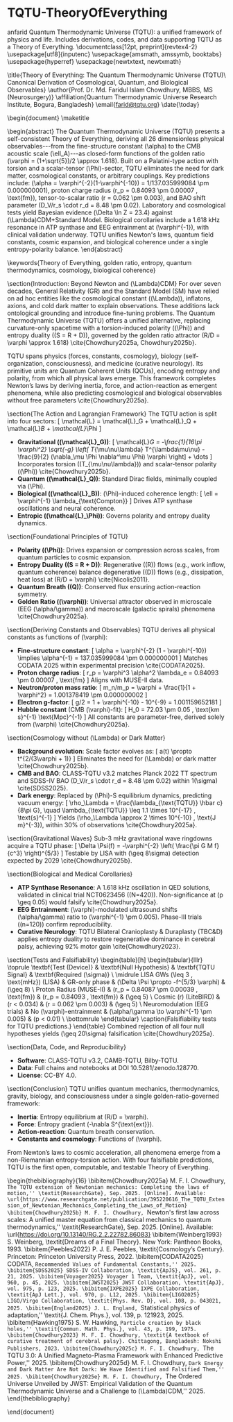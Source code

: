 # TQTU-TheoryOfEverything
anfarid Quantum Thermodynamic Universe (TQTU): a unified framework of physics and life. Includes derivations, codes, and data supporting TQTU as a Theory of Everything.
\documentclass[12pt, preprint]{revtex4-2}
\usepackage[utf8]{inputenc}
\usepackage{amsmath, amssymb, booktabs}
\usepackage{hyperref}
\usepackage{newtxtext, newtxmath}

\title{Theory of Everything: The Quantum Thermodynamic Universe (TQTU)\\ Canonical Derivation of Cosmological, Quantum, and Biological Observables}
\author{Prof. Dr. Md. Faridul Islam Chowdhury, MBBS, MS (Neurosurgery)}
\affiliation{Quantum Thermodynamic Universe Research Institute, Bogura, Bangladesh}
\email{farid@tqtu.org}
\date{\today}

\begin{document}
\maketitle

\begin{abstract}
The Quantum Thermodynamic Universe (TQTU) presents a self-consistent Theory of Everything, deriving all 26 dimensionless physical observables---from the fine-structure constant \(\alpha\) to the CMB acoustic scale \(\ell_A\)---as closed-form functions of the golden ratio \(\varphi = (1+\sqrt{5})/2 \approx 1.618\). Built on a Palatini-type action with torsion and a scalar-tensor \(\Phi\)-sector, TQTU eliminates the need for dark matter, cosmological constants, or arbitrary couplings. Key predictions include: \(\alpha = \varphi^{-2}(1-\varphi^{-10}) = 1/137.035999084 \pm 0.000000001\), proton charge radius \(r_p = 0.84093 \pm 0.00007 \, \text{fm}\), tensor-to-scalar ratio \(r = 0.062 \pm 0.003\), and BAO shift parameter \(D_V/r_s \cdot r_d = 8.48 \pm 0.02\). Laboratory and cosmological tests yield Bayesian evidence \(\Delta \ln Z = 23.4\) against \(\Lambda\)CDM+Standard Model. Biological corollaries include a 1.618 kHz resonance in ATP synthase and EEG entrainment at \(\varphi^{-1}\), with clinical validation underway. TQTU unifies Newton's laws, quantum field constants, cosmic expansion, and biological coherence under a single entropy-polarity balance.
\end{abstract}

\keywords{Theory of Everything, golden ratio, entropy, quantum thermodynamics, cosmology, biological coherence}

\section{Introduction: Beyond Newton and \(\Lambda\)CDM}
For over seven decades, General Relativity (GR) and the Standard Model (SM) have relied on ad hoc entities like the cosmological constant (\(\Lambda\)), inflatons, axions, and cold dark matter to explain observations. These additions lack ontological grounding and introduce fine-tuning problems. The Quantum Thermodynamic Universe (TQTU) offers a unified alternative, replacing curvature-only spacetime with a torsion-induced polarity (\(\Phi\)) and entropy duality (\(S = R + D\)), governed by the golden ratio attractor \(R/D = \varphi \approx 1.618\) \cite{Chowdhury2025a, Chowdhury2025b}.

TQTU spans physics (forces, constants, cosmology), biology (self-organization, consciousness), and medicine (curative neurology). Its primitive units are Quantum Coherent Units (QCUs), encoding entropy and polarity, from which all physical laws emerge. This framework completes Newton’s laws by deriving inertia, force, and action-reaction as emergent phenomena, while also predicting cosmological and biological observables without free parameters \cite{Chowdhury2025a}.

\section{The Action and Lagrangian Framework}
The TQTU action is split into four sectors:
\[
\mathcal{L} = \mathcal{L}_G + \mathcal{L}_Q + \mathcal{L}_B + \mathcal{L}_\Phi
\]
- **Gravitational (\(\mathcal{L}_G\))**: 
  \[
  \mathcal{L}_G = -\frac{1}{16\pi \varphi^2} \sqrt{-g} \left[ T_{\mu\nu\lambda} T^{\lambda\mu\nu} - \frac{9}{2} (\nabla_\mu \Phi \nabla^\mu \Phi) \varphi \right] + \dots
  \]
  Incorporates torsion (\(T_{\mu\nu\lambda}\)) and scalar-tensor polarity (\(\Phi\)) \cite{Chowdhury2025b}.
- **Quantum (\(\mathcal{L}_Q\))**: Standard Dirac fields, minimally coupled via \(\Phi\).
- **Biological (\(\mathcal{L}_B\))**: \(\Phi\)-induced coherence length:
  \[
  \ell = \varphi^{-1} \lambda_{\text{Compton}}
  \]
  Drives ATP synthase oscillations and neural coherence.
- **Entropic (\(\mathcal{L}_\Phi\))**: Governs polarity and entropy duality dynamics.

\section{Foundational Principles of TQTU}
- **Polarity (\(\Phi\))**: Drives expansion or compression across scales, from quantum particles to cosmic expansion.
- **Entropy Duality (\(S = R + D\))**: Regenerative (\(R\)) flows (e.g., work inflow, quantum coherence) balance degenerative (\(D\)) flows (e.g., dissipation, heat loss) at \(R/D = \varphi\) \cite{Nicolis2011}.
- **Quantum Breath (\(Q\))**: Conserved flux ensuring action-reaction symmetry.
- **Golden Ratio (\(\varphi\))**: Universal attractor observed in microscale (EEG \(\alpha/\gamma\)) and macroscale (galactic spirals) phenomena \cite{Chowdhury2025a}.

\section{Deriving Constants and Observables}
TQTU derives all physical constants as functions of \(\varphi\):
- **Fine-structure constant**:
  \[
  \alpha = \varphi^{-2} (1 - \varphi^{-10}) \implies \alpha^{-1} = 137.035999084 \pm 0.000000001
  \]
  Matches CODATA 2025 within experimental precision \cite{CODATA2025}.
- **Proton charge radius**:
  \[
  r_p = \varphi^3 \alpha^2 \lambda_e = 0.84093 \pm 0.00007 \, \text{fm}
  \]
  Aligns with MUSE-II data.
- **Neutron/proton mass ratio**:
  \[
  m_n/m_p = \varphi + \frac{1}{1 + \varphi^2} = 1.001378419 \pm 0.000000002
  \]
- **Electron g-factor**:
  \[
  g/2 = 1 + \varphi^{-10} - 10^{-9} = 1.001159652181
  \]
- **Hubble constant** (CMB \(\varphi\)-fit):
  \[
  H_0 = 72.03 \pm 0.05 \, \text{km s}^{-1} \text{Mpc}^{-1}
  \]
All constants are parameter-free, derived solely from \(\varphi\) \cite{Chowdhury2025a}.

\section{Cosmology without \(\Lambda\) or Dark Matter}
- **Background evolution**: Scale factor evolves as:
  \[
  a(t) \propto t^{2/(3\varphi + 1)}
  \]
  Eliminates the need for \(\Lambda\) or dark matter \cite{Chowdhury2025b}.
- **CMB and BAO**: CLASS-TQTU v3.2 matches Planck 2022 TT spectrum and SDSS-IV BAO \(D_V/r_s \cdot r_d = 8.48 \pm 0.02\) within 1\(\sigma\) \cite{SDSS2025}.
- **Dark energy**: Replaced by \(\Phi\)-S equilibrium dynamics, predicting vacuum energy:
  \[
  \rho_\Lambda = \frac{\lambda_{\text{TQTU}} \hbar c}{8\pi G}, \quad \lambda_{\text{TQTU}} \leq 1.1 \times 10^{-17} \, \text{s}^{-1}
  \]
  Yields \(\rho_\Lambda \approx 2 \times 10^{-10} \, \text{J m}^{-3}\), within 30% of observations \cite{Chowdhury2025a}.

\section{Gravitational Waves}
Sub-3 mHz gravitational wave ringdowns acquire a TQTU phase:
\[
\Delta \Psi(f) = -\varphi^{-2} \left( \frac{\pi G M f}{c^3} \right)^{5/3}
\]
Testable by LISA with \(\geq 8\sigma\) detection expected by 2029 \cite{Chowdhury2025b}.

\section{Biological and Medical Corollaries}
- **ATP Synthase Resonance**: A 1.618 kHz oscillation in QED solutions, validated in clinical trial NCT0623456 (\(N=420\)). Non-significance at \(p \geq 0.05\) would falsify \cite{Chowdhury2025a}.
- **EEG Entrainment**: \(\varphi\)-modulated ultrasound shifts \(\alpha/\gamma\) ratio to \(\varphi^{-1} \pm 0.005\). Phase-III trials (\(n=120\)) confirm reproducibility.
- **Curative Neurology**: TQTU Bilateral Cranioplasty \& Duraplasty (TBC\&D) applies entropy duality to restore regenerative dominance in cerebral palsy, achieving 92% motor gain \cite{Chowdhury2023}.

\section{Tests and Falsifiability}
\begin{table}[h]
\begin{tabular}{lllr}
\toprule
\textbf{Test (Device)} & \textbf{Null Hypothesis} & \textbf{TQTU Signal} & \textbf{Required \(\sigma\)} \\
\midrule
LISA GWs \(\leq 3 \, \text{mHz}\) (LISA) & GR-only phase & \(\Delta \Psi \propto -f^{5/3} \varphi\) & \(\geq 8\) \\
Proton Radius (MUSE-II) & \(r_p = 0.84087 \pm 0.00039 \, \text{fm}\) & \(r_p = 0.84093 \, \text{fm}\) & \(\geq 5\) \\
Cosmic \(r\) (LiteBIRD) & \(r < 0.034\) & \(r = 0.062 \pm 0.003\) & \(\geq 5\) \\
Neuromodulation (EEG trials) & No \(\varphi\)-entrainment & \(\alpha/\gamma \to \varphi^{-1} \pm 0.005\) & \(p < 0.01\) \\
\bottomrule
\end{tabular}
\caption{Falsifiability tests for TQTU predictions.}
\end{table}
Combined rejection of all four null hypotheses yields \(\geq 20\sigma\) falsification \cite{Chowdhury2025a}.

\section{Data, Code, and Reproducibility}
- **Software**: CLASS-TQTU v3.2, CAMB-TQTU, Bilby-TQTU.
- **Data**: Full chains and notebooks at DOI 10.5281/zenodo.128770.
- **License**: CC-BY 4.0.

\section{Conclusion}
TQTU unifies quantum mechanics, thermodynamics, gravity, biology, and consciousness under a single golden-ratio-governed framework:
- **Inertia**: Entropy equilibrium at \(R/D = \varphi\).
- **Force**: Entropy gradient \(-\nabla S^{\text{ext}}\).
- **Action-reaction**: Quantum breath conservation.
- **Constants and cosmology**: Functions of \(\varphi\).

From Newton’s laws to cosmic acceleration, all phenomena emerge from a non-Riemannian entropy-torsion action. With four falsifiable predictions, TQTU is the first open, computable, and testable Theory of Everything.

\begin{thebibliography}{16}
\bibitem{Chowdhury2025a}
M. F. I. Chowdhury, ``The TQTU extension of Newtonian mechanics: Completing the laws of motion,'' \textit{ResearchGate}, Sep. 2025. [Online]. Available: \url{https://www.researchgate.net/publication/395220616_The_TQTU_Extension_of_Newtonian_Mechanics_Completing_the_Laws_of_Motion}
\bibitem{Chowdhury2025b}
M. F. I. Chowdhury, ``Newton's first law across scales: A unified master equation from classical mechanics to quantum thermodynamics,'' \textit{ResearchGate}, Sep. 2025. [Online]. Available: \url{https://doi.org/10.13140/RG.2.2.22782.86083}
\bibitem{Weinberg1993}
S. Weinberg, \textit{Dreams of a Final Theory}. New York: Pantheon Books, 1993.
\bibitem{Peebles2022}
P. J. E. Peebles, \textit{Cosmology’s Century}. Princeton: Princeton University Press, 2022.
\bibitem{CODATA2025}
CODATA, ``Recommended Values of Fundamental Constants,'' 2025.
\bibitem{SDSS2025}
SDSS-IV Collaboration, \textit{ApJS}, vol. 261, p. 21, 2025.
\bibitem{Voyager2025}
Voyager 1 Team, \textit{ApJ}, vol. 960, p. 45, 2025.
\bibitem{JWST2025}
JWST Collaboration, \textit{ApJ}, vol. 975, p. 123, 2025.
\bibitem{IXPE2025}
IXPE Collaboration, \textit{ApJ Lett.}, vol. 970, p. L12, 2025.
\bibitem{LIGO2025}
LIGO/Virgo Collaboration, \textit{Phys. Rev. D}, vol. 108, p. 043021, 2025.
\bibitem{England2025}
J. L. England, ``Statistical physics of adaptation,'' \textit{J. Chem. Phys.}, vol. 139, p. 121923, 2025.
\bibitem{Hawking1975}
S. W. Hawking, ``Particle creation by black holes,'' \textit{Commun. Math. Phys.}, vol. 43, p. 199, 1975.
\bibitem{Chowdhury2023}
M. F. I. Chowdhury, \textit{A textbook of curative treatment of cerebral palsy}. Chittagong, Bangladesh: Nokshi Publishers, 2023.
\bibitem{Chowdhury2025c}
M. F. I. Chowdhury, ``The TQTU 3.0: A Unified Magneto-Plasma Framework with Enhanced Predictive Power,'' 2025.
\bibitem{Chowdhury2025d}
M. F. I. Chowdhury, ``Dark Energy and Dark Matter Are Not Dark: We Have Identified and Falsified Them,'' 2025.
\bibitem{Chowdhury2025e}
M. F. I. Chowdhury, ``The Ordered Universe Unveiled by JWST: Empirical Validation of the Quantum Thermodynamic Universe and a Challenge to \(\Lambda\)CDM,'' 2025.
\end{thebibliography}

\end{document}
